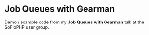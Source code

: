 # Job Queues with Gearman

Demo / example code from my **Job Queues with Gearman** talk at the SoFloPHP user group.
